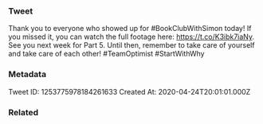 ### Tweet
Thank you to everyone who showed up for #BookClubWithSimon today! If you missed it, you can watch the full footage here: https://t.co/K3ibk7iaNy.
See you next week for Part 5. Until then, remember to take care of yourself and take care of each other! #TeamOptimist #StartWithWhy

### Metadata
Tweet ID: 1253775978184261633
Created At: 2020-04-24T20:01:01.000Z

### Related

